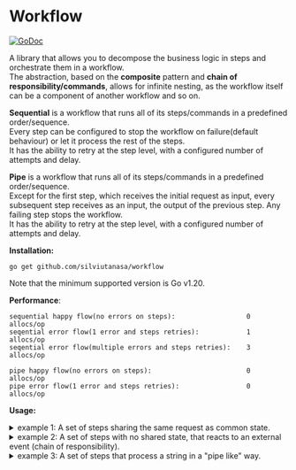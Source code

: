 # Workflow

[![GoDoc][doc-img]][doc]

A library that allows you to decompose the business logic in steps and orchestrate them in a workflow. \
The abstraction, based on the <strong>composite</strong> pattern and <strong>chain of responsibility/commands</strong>,
allows for infinite nesting, as the workflow itself can be a component of another workflow and so on.

**Sequential** is a workflow that runs all of its steps/commands in a predefined order/sequence. \
Every step can be configured to stop the workflow on failure(default behaviour) or let it process the rest of the
steps. \
It has the ability to retry at the step level, with a configured number of attempts and delay.

**Pipe** is a workflow that runs all of its steps/commands in a predefined order/sequence. \
Except for the first step, which receives the initial request as input, every subsequent step receives as an input, the
output of the previous step. Any failing step stops the workflow. \
It has the ability to retry at the step level, with a configured number of attempts and delay.

<strong>Installation:</strong>

```
go get github.com/silviutanasa/workflow
```

Note that the minimum supported version is Go v1.20.

<strong>Performance</strong>:

```
sequential happy flow(no errors on steps):                  0 allocs/op
seqential error flow(1 error and steps retries):            1 allocs/op
seqential error flow(multiple errors and steps retries):    3 allocs/op

pipe happy flow(no errors on steps):                        0 allocs/op
pipe error flow(1 error and steps retries):                 0 allocs/op
```

<strong>Usage:</strong>
<details>
<summary>example 1: A set of steps sharing the same request as common state.</summary>

```Go
package main

import (
	"bytes"
	"context"
	"fmt"
	"io"
	"strings"

	"github.com/silviutanasa/workflow"
)

func main() {
	step1 := extractData{
		name:       "extract-some-data",
		dataSource: strings.NewReader("some string in lowercase"),
	}
	step2 := transformData{name: "transform-some-data"}
	step3 := sendData{name: "send-some-data"}
	wfConfig := []workflow.SequentialStepConfig[*request]{
		{Step: &step1},
		{Step: &step2},
		{Step: &step3},
	}
	wf := workflow.NewSequential("ETL", wfConfig, nil)
	req := request{id: "1"}
	err := wf.Execute(context.Background(), &req)
	if err != nil {
		fmt.Printf("Workflow processed with errors: %v", err)
	}
}

type request struct {
	id        string
	inputData []byte
}

/*
EXTRACT
*/
type extractData struct {
	name       string
	dataSource io.Reader
}

func (e *extractData) Name() string {
	return e.name
}

func (e *extractData) Execute(ctx context.Context, req *request) error {
	inp, err := io.ReadAll(e.dataSource)
	if err != nil {
		return err
	}
	req.inputData = inp

	return nil
}

/*
TRANSFORM
*/
type transformData struct {
	name string
}

func (t *transformData) Name() string {
	return t.name
}

func (t *transformData) Execute(ctx context.Context, req *request) error {
	req.inputData = bytes.ToUpper(req.inputData)

	return nil
}

/*
LOAD
*/
type sendData struct {
	name string
}

func (s *sendData) Name() string {
	return s.name
}

func (s *sendData) Execute(ctx context.Context, req *request) error {
	fmt.Printf("%s", req.inputData)

	return nil
}


```
</details>
<details>
<summary>example 2: A set of steps with no shared state, that reacts to an external event (chain of responsibility).</summary> All the
steps have the chance to process the event(by setting "ContinueWorkflowOnError: true" for every StepConfig).

```Go
package main

import (
	"context"
	"fmt"

	"github.com/silviutanasa/workflow"
)

func main() {
	step1 := notifySalesDepartment{name: "notify-sales-department"}
	step2 := notifyManagementDepartment{name: "notify-management-department"}
	step3 := notifyPagerDuty{name: "notify-pager-duty"}
	step4 := notifyOnboardingDepartment{name: "notify-onboarding-department"}
	wfConfig := []workflow.SequentialStepConfig[event]{
		{Step: &step1, ContinueWorkflowOnError: true},
		{Step: &step2, ContinueWorkflowOnError: true},
		{Step: &step3, ContinueWorkflowOnError: true},
		{Step: &step4, ContinueWorkflowOnError: true},
	}
	wf := workflow.NewSequential("ETL", wfConfig, nil)
	req := event{name: "client created"}
	err := wf.Execute(context.Background(), req)
	if err != nil {
		fmt.Printf("Workflow processed with errors: %v", err)
	}
}

type event struct {
	name string
}

/*
NOTIFY SALES DEPARTMENT
*/
type notifySalesDepartment struct {
	name string
}

func (e *notifySalesDepartment) Name() string {
	return e.name
}

func (e *notifySalesDepartment) Execute(ctx context.Context, req event) error {
	if req.name != "client created" {
		return nil
	}
	fmt.Println("Notifying sales department")

	return nil
}

/*
NOTIFY MANAGEMENT DEPARTMENT
*/
type notifyManagementDepartment struct {
	name string
}

func (t *notifyManagementDepartment) Name() string {
	return t.name
}

func (t *notifyManagementDepartment) Execute(ctx context.Context, req event) error {
	if req.name != "contract cancelled" {
		return nil
	}
	fmt.Println("Notifying management department")

	return nil
}

/*
NOTIFY PAGER DUTY
*/
type notifyPagerDuty struct {
	name string
}

func (s *notifyPagerDuty) Name() string {
	return s.name
}

func (s *notifyPagerDuty) Execute(ctx context.Context, req event) error {
	if req.name != "critical error" {
		return nil
	}
	fmt.Println("Notifying pager duty")

	return nil
}

/*
NOTIFY ONBOARDING DEPARTMENT
*/
type notifyOnboardingDepartment struct {
	name string
}

func (n *notifyOnboardingDepartment) Name() string {
	return n.name
}

func (n *notifyOnboardingDepartment) Execute(ctx context.Context, req event) error {
	if req.name != "client created" {
		return nil
	}
	fmt.Println("Notifying onboarding department")

	return nil
}

```
</details>
<details>
<summary>example 3: A set of steps that process a string in a "pipe like" way.</summary> All the
steps have the chance to process the event(by setting "ContinueWorkflowOnError: true" for every StepConfig).

```Go
package main

import (
	"context"
	"fmt"
	"strings"

	"github.com/silviutanasa/workflow"
)

func main() {
	stepsCfg := []workflow.PipeStepConfig[string]{
		{Step: &trimSpaces{name: "trim-spaces"}},
		{Step: &removeCommas{name: "remove-commas"}},
		{Step: &removeDots{name: "remove-dots"}},
		{Step: &transformToUppercase{name: "transform-to-upper"}},
	}

	wf := workflow.NewPipe("ETL", stepsCfg, nil)
	output, err := wf.Execute(context.TODO(), "    I. am. the, string. to be transformed,   ,     ")
	if err != nil {
		fmt.Printf("Workflow processed with errors: %v", err)
	}
}

type trimSpaces struct {
	name string
}

func (s *trimSpaces) Name() string {
	return s.name
}

func (s *trimSpaces) Execute(ctx context.Context, req string) (string, error) {
	return strings.TrimSpace(req), nil
}

type transformToUppercase struct {
	name string
}

func (s *transformToUppercase) Name() string {
	return s.name
}

func (s *transformToUppercase) Execute(ctx context.Context, req string) (string, error) {
	return strings.ToUpper(req), nil
}

type removeCommas struct {
	name string
}

func (s *removeCommas) Name() string {
	return s.name
}

func (s *removeCommas) Execute(ctx context.Context, req string) (string, error) {
	return strings.ReplaceAll(req, ",", ""), nil
}

type removeDots struct {
	name string
}

func (s *removeDots) Name() string {
	return s.name
}

func (s *removeDots) Execute(ctx context.Context, req string) (string, error) {
	return strings.ReplaceAll(req, ".", ""), nil
}

```
</details>

[doc-img]: https://pkg.go.dev/badge/silviutanasa/workflow
[doc]: https://pkg.go.dev/github.com/silviutanasa/workflow